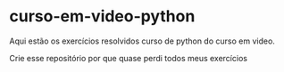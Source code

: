 # curso-em-video-python

Aqui estão os exercícios resolvidos curso de python do curso em video.

Crie esse repositório por que quase perdi todos meus exercícios
